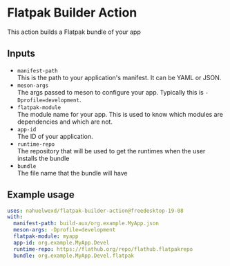 # Flatpak Builder Action

This action builds a Flatpak bundle of your app

## Inputs

- `manifest-path`  
  This is the path to your application's manifest. It can be YAML or JSON.
- `meson-args`  
  The args passed to meson to configure your app. Typically this is
  `-Dprofile=development`.
- `flatpak-module`  
  The module name for your app. This is used to know which modules are
  dependencies and which are not.
- `app-id`  
  The ID of your application.
- `runtime-repo`  
  The repository that will be used to get the runtimes when the user installs
  the bundle
- `bundle`  
  The file name that the bundle will have

## Example usage

```yml
uses: nahuelwexd/flatpak-builder-action@freedesktop-19-08
with:
  manifest-path: build-aux/org.example.MyApp.json
  meson-args: -Dprofile=development
  flatpak-module: myapp
  app-id: org.example.MyApp.Devel
  runtime-repo: https://flathub.org/repo/flathub.flatpakrepo
  bundle: org.example.MyApp.Devel.flatpak
```
